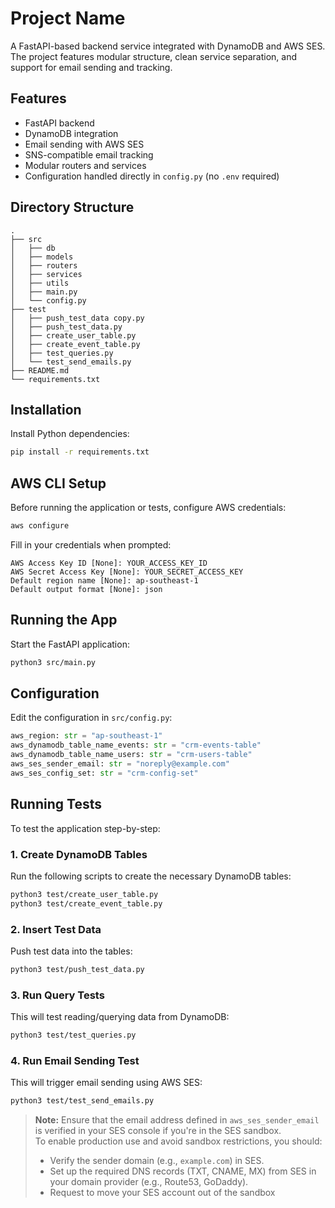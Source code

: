 # Project Name

A FastAPI-based backend service integrated with DynamoDB and AWS SES. The project features modular structure, clean service separation, and support for email sending and tracking.

## Features

- FastAPI backend
- DynamoDB integration
- Email sending with AWS SES
- SNS-compatible email tracking
- Modular routers and services
- Configuration handled directly in `config.py` (no `.env` required)

## Directory Structure

```
.
├── src
│   ├── db
│   ├── models
│   ├── routers
│   ├── services
│   ├── utils
│   ├── main.py
│   └── config.py
├── test
│   ├── push_test_data copy.py
│   ├── push_test_data.py
│   ├── create_user_table.py
│   ├── create_event_table.py
│   ├── test_queries.py
│   └── test_send_emails.py
├── README.md
└── requirements.txt
```

## Installation

Install Python dependencies:

```bash
pip install -r requirements.txt
```

## AWS CLI Setup

Before running the application or tests, configure AWS credentials:

```bash
aws configure
```

Fill in your credentials when prompted:

```
AWS Access Key ID [None]: YOUR_ACCESS_KEY_ID
AWS Secret Access Key [None]: YOUR_SECRET_ACCESS_KEY
Default region name [None]: ap-southeast-1
Default output format [None]: json
```

## Running the App

Start the FastAPI application:

```bash
python3 src/main.py
```

## Configuration

Edit the configuration in `src/config.py`:

```python
aws_region: str = "ap-southeast-1"
aws_dynamodb_table_name_events: str = "crm-events-table"
aws_dynamodb_table_name_users: str = "crm-users-table"
aws_ses_sender_email: str = "noreply@example.com"
aws_ses_config_set: str = "crm-config-set"
```

## Running Tests

To test the application step-by-step:

### 1. Create DynamoDB Tables

Run the following scripts to create the necessary DynamoDB tables:

```bash
python3 test/create_user_table.py
python3 test/create_event_table.py
```

### 2. Insert Test Data

Push test data into the tables:

```bash
python3 test/push_test_data.py
```

### 3. Run Query Tests

This will test reading/querying data from DynamoDB:

```bash
python3 test/test_queries.py
```

### 4. Run Email Sending Test

This will trigger email sending using AWS SES:

```bash
python3 test/test_send_emails.py
```

> **Note:** Ensure that the email address defined in `aws_ses_sender_email` is verified in your SES console if you're in the SES sandbox.  
> To enable production use and avoid sandbox restrictions, you should:
> - Verify the sender domain (e.g., `example.com`) in SES.
> - Set up the required DNS records (TXT, CNAME, MX) from SES in your domain provider (e.g., Route53, GoDaddy).
> - Request to move your SES account out of the sandbox

